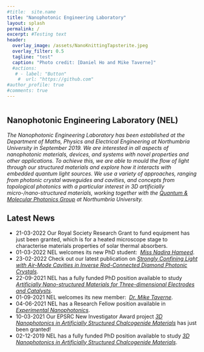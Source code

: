 ```yaml
---
#title:  site.name
title: "Nanophotonic Engineering Laboratory"
layout: splash
permalink: /
excerpt: #Testing text
header:
  overlay_image: /assets/NanoKnittingTapsterite.jpeg
  overlay_filter: 0.5
  tagline: "test"
  caption: "Photo credit: [Daniel Ho and Mike Taverne]"
  #actions:
   # - label: "Button"
    #  url: "https://github.com"  
#author_profile: true
#comments: true
---
```

<img src="{{ site.url }}{{ site.baseurl }}/assets/research/home-all-images-v5.png" alt="">

## Nanophotonic Engineering Laboratory (NEL)
*The Nanophotonic Engineering Laboratory has been established at the Department of Maths, Physics and Electrical Engineering at Northumbria University in September 2019. We are interested in all aspects of nanophotonic materials, devices, and systems with novel properties and other applications. To achieve this, we are able to mould the flow of light through our structured materials and explore how it interacts with embedded quantum light sources. We use a variety of approaches, ranging from photonic crystal waveguides and cavities, and concepts from topological photonics with a particular interest in 3D artificially micro-/nano-structured materials, working together with the [Quantum & Molecular Photonics Group](https://www.northumbria.ac.uk/about-us/academic-departments/mathematics-physics-and-electrical-engineering/research/quantum-and-molecular-photonics/) at Northumbria University.*



## Latest News
* 21-03-2022 Our Royal Society Research Grant to fund equipment has just been granted, which is for a heated microscope stage to characterise materials properties of solar thermal absorbers.
* 01-03-2022 NEL welcomes its new PhD student:  [*Miss Nadira Hameed*](https://www.linkedin.com/in/nadira-hameed94/). 
* 23-02-2022 Check out our latest publication on [*Strongly Confining Light with Air-Mode Cavities in Inverse Rod-Connected Diamond Photonic Crystals*](https://doi.org/10.3390/cryst12030303).
* 22-09-2021 NEL has a fully funded PhD position available to study [*Artificially Nano-structured Materials for Three-dimensional Electrodes and Catalysts*](https://www.findaphd.com/phds/project/design-of-artificially-nano-structured-materials-for-three-dimensional-electrodes-and-catalysts-advert-reference-fac21-ee-mpee-hodaniel/?p133766).
* 01-09-2021 NEL welcomes its new member:  [*Dr. Mike Taverne*](https://www.northumbria.ac.uk/about-us/our-staff/t/mike-taverne/). 
* 04-06-2021 NEL has a Research Fellow position available in [*Experimental Nanophotonics*](https://www.jobs.ac.uk/job/CGK693/research-fellow-in-experimental-nanophotonics).
* 10-03-2021 Our EPSRC New Investigator Award project [*3D Nanophotonics in Artificially Structured Chalcogenide Materials*](https://gow.epsrc.ukri.org/NGBOViewGrant.aspx?GrantRef=EP/V040030/1) has just been granted! 
* 02-12-2019 NEL has a fully funded PhD position available to study [*3D Nanophotonics in Artificially Structured Chalcogenide Materials*](https://www.findaphd.com/phds/project/3d-nanophotonics-in-artificially-structured-chalcogenide-materials-advert-reference-rdf20-ee-mpee-ho/?p116077).
